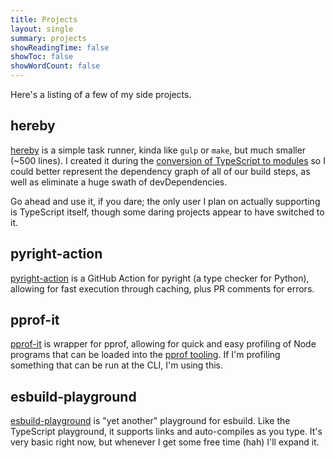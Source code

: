 ```yaml
---
title: Projects
layout: single
summary: projects
showReadingTime: false
showToc: false
showWordCount: false
---
```


Here's a listing of a few of my side projects.

## hereby

[hereby](https://hereby.js.org) is a simple task runner, kinda like `gulp` or
`make`, but much smaller (\~500 lines). I created it during the
[conversion of TypeScript to modules](https://devblogs.microsoft.com/typescript/typescripts-migration-to-modules/)
so I could better represent the dependency graph of all of our build steps, as
well as eliminate a huge swath of devDependencies.

Go ahead and use it, if you dare; the only user I plan on actually supporting is
TypeScript itself, though some daring projects appear to have switched to it.

## pyright-action

[pyright-action](https://github.com/jakebailey/pyright-action) is a GitHub
Action for pyright (a type checker for Python), allowing for fast execution
through caching, plus PR comments for errors.

## pprof-it

[pprof-it](https://www.npmjs.com/package/pprof-it) is wrapper for pprof,
allowing for quick and easy profiling of Node programs that can be loaded into
the [pprof tooling](https://github.com/google/pprof). If I'm profiling something
that can be run at the CLI, I'm using this.

## esbuild-playground

[esbuild-playground](https://jakebailey.dev/esbuild-playground/) is "yet
another" playground for esbuild. Like the TypeScript playground, it supports
links and auto-compiles as you type. It's very basic right now, but whenever I
get some free time (hah) I'll expand it.
